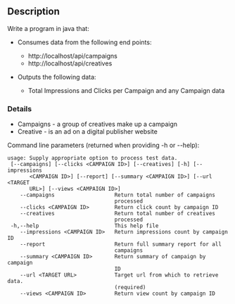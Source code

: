 ## Description

Write a program in java that:

* Consumes data from the following end points:
    * http://localhost/api/campaigns
    * http://localhost/api/creatives 

* Outputs the following data:
    * Total Impressions and Clicks per Campaign and any Campaign data

### Details

* Campaigns - a group of creatives make up a campaign
* Creative - is an ad on a digital publisher website

Command line parameters (returned when providing -h or --help):
```
usage: Supply appropriate option to process test data.
 [--campaigns] [--clicks <CAMPAIGN ID>] [--creatives] [-h] [--impressions
       <CAMPAIGN ID>] [--report] [--summary <CAMPAIGN ID>] [--url <TARGET
       URL>] [--views <CAMPAIGN ID>]
    --campaigns                   Return total number of campaigns
                                  processed
    --clicks <CAMPAIGN ID>        Return click count by campaign ID
    --creatives                   Return total number of creatives
                                  processed
 -h,--help                        This help file
    --impressions <CAMPAIGN ID>   Return impressions count by campaign ID
    --report                      Return full summary report for all
                                  campaigns
    --summary <CAMPAIGN ID>       Return summary of campaign by campaign
                                  ID
    --url <TARGET URL>            Target url from which to retrieve data.
                                  (required)
    --views <CAMPAIGN ID>         Return view count by campaign ID
```
